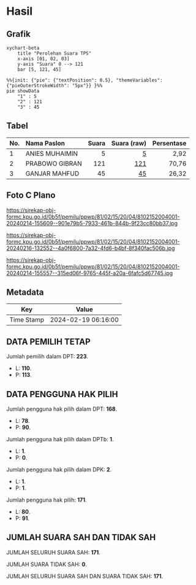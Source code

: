 # Hasil

## Grafik

```mermaid
xychart-beta
    title "Perolehan Suara TPS"
    x-axis [01, 02, 03]
    y-axis "Suara" 0 --> 121
    bar [5, 121, 45]
```

```mermaid
%%{init: {"pie": {"textPosition": 0.5}, "themeVariables": {"pieOuterStrokeWidth": "5px"}} }%%
pie showData
    "1" : 5
    "2" : 121
    "3" : 45
```

## Tabel

| No. | Nama Paslon    | Suara | Suara (raw) | Persentase |
|:--- |:-------------- | -----:| -----------:| ----------:|
| 1   | ANIES MUHAIMIN | 5     | [5][p-1]    | 2,92       |
| 2   | PRABOWO GIBRAN | 121   | [121][p-2]  | 70,76      |
| 3   | GANJAR MAHFUD  | 45    | [45][p-3]   | 26,32      |


[p-1]: https://github.com/gigit-pemilu/pemilu-2024-81-maluku/blob/main/pilpres/hitung-suara/sub/81-maluku/sub/02-maluku-tenggara/sub/15-manyeuw/sub/2004-ngilngof/sub/001-tps/sub/paslon-1.txt
[p-2]: https://github.com/gigit-pemilu/pemilu-2024-81-maluku/blob/main/pilpres/hitung-suara/sub/81-maluku/sub/02-maluku-tenggara/sub/15-manyeuw/sub/2004-ngilngof/sub/001-tps/sub/paslon-2.txt
[p-3]: https://github.com/gigit-pemilu/pemilu-2024-81-maluku/blob/main/pilpres/hitung-suara/sub/81-maluku/sub/02-maluku-tenggara/sub/15-manyeuw/sub/2004-ngilngof/sub/001-tps/sub/paslon-3.txt

## Foto C Plano

https://sirekap-obj-formc.kpu.go.id/0b5f/pemilu/ppwp/81/02/15/20/04/8102152004001-20240214-155609--901e79b5-7933-461b-844b-9f23cc80bb37.jpg

https://sirekap-obj-formc.kpu.go.id/0b5f/pemilu/ppwp/81/02/15/20/04/8102152004001-20240216-132552--4a0f6800-7a32-4fd6-b4bf-8f340fac506b.jpg

https://sirekap-obj-formc.kpu.go.id/0b5f/pemilu/ppwp/81/02/15/20/04/8102152004001-20240214-155557--315ed06f-9765-445f-a20a-6fafc5d67745.jpg


## Metadata

| Key        | Value               |
| ---------- | ------------------- |
| Time Stamp | 2024-02-19 06:16:00 |


## DATA PEMILIH TETAP

Jumlah pemilih dalam DPT: **223**.
 * L: **110**.
 * P: **113**.

## DATA PENGGUNA HAK PILIH

Jumlah pengguna hak pilih dalam DPT: **168**.
 * L: **78**.
 * P: **90**.

Jumlah pengguna hak pilih dalam DPTb: **1**.
 * L: **1**.
 * P: **0**.

Jumlah pengguna hak pilih dalam DPK: **2**.
 * L: **1**.
 * P: **1**.

Jumlah pengguna hak pilih: **171**.
 * L: **80**.
 * P: **91**.

## JUMLAH SUARA SAH DAN TIDAK SAH

JUMLAH SELURUH SUARA SAH: **171**.

JUMLAH SUARA TIDAK SAH: **0**.

JUMLAH SELURUH SUARA SAH DAN SUARA TIDAK SAH: **171**.


